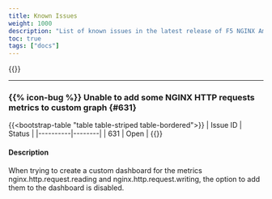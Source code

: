 ```yaml
---
title: Known Issues
weight: 1000
description: "List of known issues in the latest release of F5 NGINX Amplify"
toc: true
tags: ["docs"]
---
```


{{<rn-styles>}}

---

### {{% icon-bug %}} Unable to add some NGINX HTTP requests metrics to custom graph {#631}

{{<bootstrap-table "table table-striped table-bordered">}}
| Issue ID | Status |
|----------|--------|
| 631      | Open   |
{{</bootstrap-table>}}

#### Description

When trying to create a custom dashboard for the metrics nginx.http.request.reading and nginx.http.request.writing, the option to add them to the dashboard is disabled.
